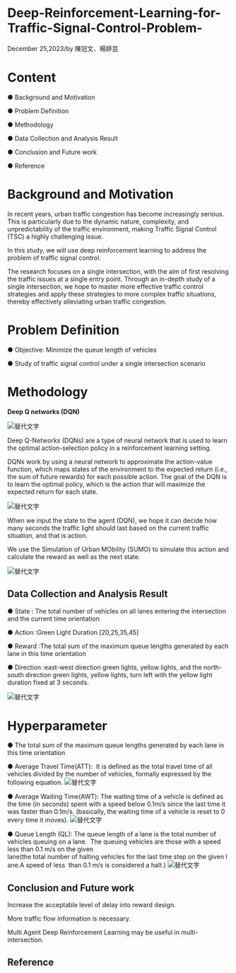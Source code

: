 # Deep-Reinforcement-Learning-for-Traffic-Signal-Control-Problem-
December 25,2023/by 陳冠文、楊婷芸
# Content
● Background and Motivation

● Problem Definition

● Methodology

● Data Collection and Analysis Result

● Conclusion and Future work  

● Reference  
# Background and Motivation
In recent years, urban traffic congestion has become increasingly serious. This is particularly due to the dynamic nature, complexity, and unpredictability of the traffic environment, making Traffic Signal Control (TSC) a highly challenging issue.

In this study, we will use deep reinforcement learning to address the problem of traffic signal control. 

The research focuses on a single intersection, with the aim of first resolving the traffic issues at a single entry point. 
Through an in-depth study of a single intersection, we hope to master more effective traffic control strategies and apply these strategies to more complex traffic situations, thereby effectively alleviating urban traffic congestion.
# Problem Definition
● Objective: Minimize the queue length of vehicles​

● Study of traffic signal control under a single intersection scenario​

# Methodology
**Deep Q networks (DQN)​**

![替代文字](https://github.com/YUN0626/Deep-Reinforcement-Learning-for-Traffic-Signal-Control-Problem-/blob/main/Figure/DQN.jpg)



Deep Q-Networks (DQNs) are a type of neural network that is used to learn the optimal action-selection policy in a reinforcement learning setting.​

DQNs work by using a neural network to approximate the action-value function, which maps states of the environment to the expected return (i.e., the sum of future rewards) for each possible action. The goal of the DQN is to learn the optimal policy, which is the action that will maximize the expected return for each state.​

![替代文字](https://github.com/YUN0626/Deep-Reinforcement-Learning-for-Traffic-Signal-Control-Problem-/blob/main/Figure/ora-rl.jpg)


When we input the state to the agent (DQN), we hope it can decide how many seconds the traffic light should last based on the current traffic situation, and that is action.​

We use the Simulation of Urban MObility (SUMO) to simulate this action and calculate the reward as well as the next state. ​

![替代文字](https://github.com/YUN0626/Deep-Reinforcement-Learning-for-Traffic-Signal-Control-Problem-/blob/main/Figure/sumo.jpg)


## Data Collection and Analysis Result
● State : The total number of vehicles on all lanes entering the intersection and the current time orientation

● Action :Green Light Duration [20,25,35,45]

● Reward :The total sum of the maximum queue lengths generated by each lane in this time orientation

● Direction :east-west direction green lights, yellow lights, and the north-south direction green lights, yellow lights, turn left  with the yellow light duration fixed at 3 seconds. 

![替代文字](https://github.com/YUN0626/Deep-Reinforcement-Learning-for-Traffic-Signal-Control-Problem-/blob/main/Figure/Direction.jpg)


# Hyperparameter

● The total sum of the maximum queue lengths generated by each lane in this time orientation

● Average Travel Time(ATT):
 It is defined as the total travel time of all vehicles divided by the number of vehicles, formally expressed by the following equation.
![替代文字](https://github.com/YUN0626/Deep-Reinforcement-Learning-for-Traffic-Signal-Control-Problem-/blob/main/Figure/travel%20time.png)


● Average Waiting Time(AWT):
The waiting time of a vehicle is defined as the time (in seconds) spent with a speed below 0.1m/s since the last time it was faster than 0.1m/s.
(basically, the waiting time of a vehicle is reset to 0 every time it moves).
![替代文字](https://github.com/YUN0626/Deep-Reinforcement-Learning-for-Traffic-Signal-Control-Problem-/blob/main/Figure/waitingtime.png)

● Queue Length (QL):
The queue length of a lane is the total number of vehicles queuing on a lane. 
The queuing vehicles are those with a speed less than 0.1 m/s on the given lane(the total number of halting vehicles for the last time step on the given lane.A speed of less  than 0.1 m/s is considered a halt.)
![替代文字](https://github.com/YUN0626/Deep-Reinforcement-Learning-for-Traffic-Signal-Control-Problem-/blob/main/Figure/queuelength.png)



## Conclusion and Future work  
Increase the acceptable level of delay into reward design.​

More traffic flow information is necessary.​

Multi Agent Deep Reinforcement Learning may be useful in multi- intersection.​
## Reference  

